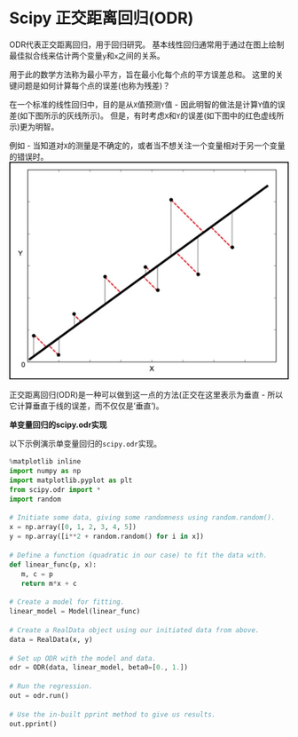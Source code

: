 # Scipy  正交距离回归(ODR)

ODR代表正交距离回归，用于回归研究。 基本线性回归通常用于通过在图上绘制最佳拟合线来估计两个变量`y`和`x`之间的关系。

用于此的数学方法称为最小平方，旨在最小化每个点的平方误差总和。 这里的关键问题是如何计算每个点的误差(也称为残差)？

在一个标准的线性回归中，目的是从`X`值预测`Y`值 - 因此明智的做法是计算`Y`值的误差(如下图所示的灰线所示)。 但是，有时考虑`X`和`Y`的误差(如下图中的红色虚线所示)更为明智。

例如 - 当知道对`X`的测量是不确定的，或者当不想关注一个变量相对于另一个变量的错误时。
![img](./images/osd.jpg)

正交距离回归(ODR)是一种可以做到这一点的方法(正交在这里表示为垂直 - 所以它计算垂直于线的误差，而不仅仅是’垂直’)。

**单变量回归的scipy.odr实现**

以下示例演示单变量回归的`scipy.odr`实现。

```python
%matplotlib inline
import numpy as np
import matplotlib.pyplot as plt
from scipy.odr import *
import random

# Initiate some data, giving some randomness using random.random().
x = np.array([0, 1, 2, 3, 4, 5])
y = np.array([i**2 + random.random() for i in x])

# Define a function (quadratic in our case) to fit the data with.
def linear_func(p, x):
   m, c = p
   return m*x + c

# Create a model for fitting.
linear_model = Model(linear_func)

# Create a RealData object using our initiated data from above.
data = RealData(x, y)

# Set up ODR with the model and data.
odr = ODR(data, linear_model, beta0=[0., 1.])

# Run the regression.
out = odr.run()

# Use the in-built pprint method to give us results.
out.pprint()
```
<code class=gatsby-kernelname data-language=python></code>
